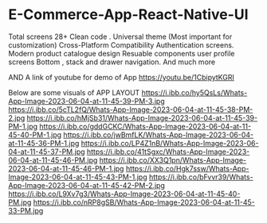 # E-Commerce-App-React-Native-UI
Total screens 28+ Clean code . Universal theme (Most important for customization) Cross-Platform Compatibility  Authentication screens. Modern product catalogue design  Resuable components user profile screens  Bottom , stack and drawer navigation. And much more

 AND  A link of youtube  for demo of App
 https://youtu.be/1CbipytKGRI
 
 Below are some visuals of APP LAYOUT 
 https://i.ibb.co/hy5QsLs/Whats-App-Image-2023-06-04-at-11-45-39-PM-3.jpg
 https://i.ibb.co/5cTL2fQ/Whats-App-Image-2023-06-04-at-11-45-38-PM-2.jpg
 https://i.ibb.co/hMjSb31/Whats-App-Image-2023-06-04-at-11-45-39-PM-1.jpg
 https://i.ibb.co/gddGCKC/Whats-App-Image-2023-06-04-at-11-45-40-PM-1.jpg
 https://i.ibb.co/jwBmfLK/Whats-App-Image-2023-06-04-at-11-45-36-PM-1.jpg
 https://i.ibb.co/LP4Z1nB/Whats-App-Image-2023-06-04-at-11-45-37-PM.jpg
 https://i.ibb.co/41tSgxc/Whats-App-Image-2023-06-04-at-11-45-46-PM.jpg
 https://i.ibb.co/XX3Q1pn/Whats-App-Image-2023-06-04-at-11-45-46-PM-1.jpg
 https://i.ibb.co/Hgk7ssw/Whats-App-Image-2023-06-04-at-11-45-43-PM-1.jpg
 https://i.ibb.co/bFvvr39/Whats-App-Image-2023-06-04-at-11-45-42-PM-2.jpg
 https://i.ibb.co/L9Xv7g3/Whats-App-Image-2023-06-04-at-11-45-40-PM.jpg
 https://i.ibb.co/nRP8gSB/Whats-App-Image-2023-06-04-at-11-45-33-PM.jpg
 
 
